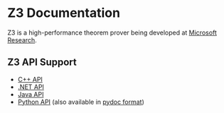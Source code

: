 # Z3 Documentation
Z3 is a high-performance theorem prover being developed at [Microsoft Research](http://research.microsoft.com/).
## Z3 API Support
- [C++ API](https://z3prover.github.io/api/html/group__cppapi.html)
- [.NET API](https://z3prover.github.io/api/html/namespace_microsoft_1_1_z3.html)
- [Java API](https://z3prover.github.io/api/html/namespacecom_1_1microsoft_1_1z3.html)
- [Python API](https://z3prover.github.io/api/html/namespacez3py.html) (also available in [pydoc format](https://z3prover.github.io/api/html/z3.html))

